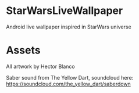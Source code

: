 StarWarsLiveWallpaper
=====================

Android live wallpaper inspired in StarWars universe

Assets
======

All artwork by Hector Blanco

Saber sound from The Yellow Dart, soundcloud here:
https://soundcloud.com/the_yellow_dart/saberdown
